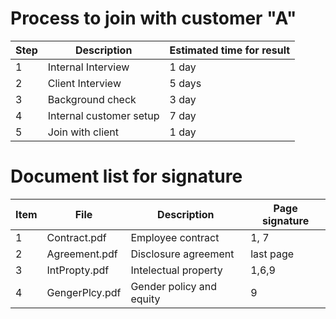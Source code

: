 
# Process to join with customer "A"


Step | Description              | Estimated time for result |
-----|--------------------------|---------------------------|
1    |Internal Interview        | 1 day
2    |Client Interview          | 5 days
3    |Background check          | 3 day
4    |Internal customer setup   | 7 day
5    |Join with client          | 1 day



# Document list for signature


Item | File           | Description              | Page signature |
-----|----------------|--------------------------|----------------|
1    | Contract.pdf   | Employee contract        | 1, 7           
2    | Agreement.pdf  | Disclosure agreement     | last page
3    | IntPropty.pdf  | Intelectual property     | 1,6,9
4   | GengerPlcy.pdf | Gender policy and equity | 9
